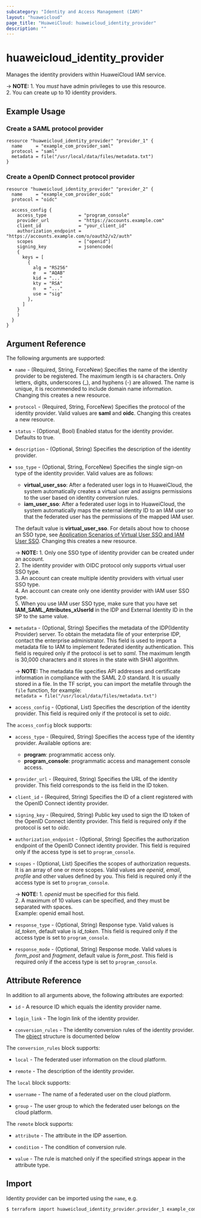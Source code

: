 ```yaml
---
subcategory: "Identity and Access Management (IAM)"
layout: "huaweicloud"
page_title: "HuaweiCloud: huaweicloud_identity_provider"
description: ""
---
```


# huaweicloud_identity_provider

Manages the identity providers within HuaweiCloud IAM service.

-> **NOTE:** 1. You *must* have admin privileges to use this resource.
  <br/>2. You can create up to 10 identity providers.

## Example Usage

### Create a SAML protocol provider

```hcl
resource "huaweicloud_identity_provider" "provider_1" {
  name     = "example_com_provider_saml"
  protocol = "saml"
  metadata = file("/usr/local/data/files/metadata.txt")
}
```

### Create a OpenID Connect protocol provider

```hcl
resource "huaweicloud_identity_provider" "provider_2" {
  name     = "example_com_provider_oidc"
  protocol = "oidc"
  
  access_config {
    access_type            = "program_console"
    provider_url           = "https://accounts.example.com"
    client_id              = "your_client_id"
    authorization_endpoint = "https://accounts.example.com/o/oauth2/v2/auth"
    scopes                 = ["openid"]
    signing_key            = jsonencode(
    {
      keys = [
        {
          alg = "RS256"
          e   = "AQAB"
          kid = "..."
          kty = "RSA"
          n   = "..."
          use = "sig"
        },
      ]
    }
    )
  }
}
```

<!--markdownlint-disable MD033-->

## Argument Reference

The following arguments are supported:

* `name` - (Required, String, ForceNew) Specifies the name of the identity provider to be registered.
  The maximum length is `64` characters. Only letters, digits, underscores (_), and hyphens (-) are allowed.
  The name is unique, it is recommended to include domain name information.
  Changing this creates a new resource.

* `protocol` - (Required, String, ForceNew) Specifies the protocol of the identity provider.
  Valid values are **saml** and **oidc**. Changing this creates a new resource.

* `status` - (Optional, Bool) Enabled status for the identity provider. Defaults to true.

* `description` - (Optional, String) Specifies the description of the identity provider.

* `sso_type` - (Optional, String, ForceNew) Specifies the single sign-on type of the identity provider.
  Valid values are as follows:
  + **virtual_user_sso**: After a federated user logs in to HuaweiCloud, the system automatically creates a virtual user
    and assigns permissions to the user based on identity conversion rules.
  + **iam_user_sso**: After a federated user logs in to HuaweiCloud, the system automatically maps the external identity
    ID to an IAM user so that the federated user has the permissions of the mapped IAM user.

  The default value is **virtual_user_sso**. For details about how to choose an SSO type,
  see [Application Scenarios of Virtual User SSO and IAM User SSO](https://support.huaweicloud.com/intl/en-us/usermanual-iam/iam_08_0251.html).
  Changing this creates a new resource.

  -> **NOTE:** 1. Only one SSO type of identity provider can be created under an account.
    <br/>2. The identity provider with OIDC protocol only supports virtual user SSO type.
    <br/>3. An account can create multiple identity providers with virtual user SSO type.
    <br/>4. An account can create only one identity provider with IAM user SSO type.
    <br/>5. When you use IAM user SSO type, make sure that you have set **IAM_SAML_Attributes_xUserId** in the IDP
      and External Identity ID in the SP to the same value.

* `metadata` - (Optional, String) Specifies the metadata of the IDP(Identity Provider) server.
  To obtain the metadata file of your enterprise IDP, contact the enterprise administrator.
  This field is used to import a metadata file to IAM to implement federated identity authentication.
  This field is required only if the protocol is set to *saml*.
  The maximum length is 30,000 characters and it stores in the state with SHA1 algorithm.

  -> **NOTE:**
  The metadata file specifies API addresses and certificate information in compliance with the SAML 2.0 standard.
  It is usually stored in a file. In the TF script, you can import the metafile through the `file` function,
  for example:
  <br/>`metadata = file("/usr/local/data/files/metadata.txt")`

* `access_config` - (Optional, List) Specifies the description of the identity provider.
  This field is required only if the protocol is set to *oidc*.

The `access_config` block supports:

* `access_type` - (Required, String) Specifies the access type of the identity provider.
  Available options are:
  + **program**: programmatic access only.
  + **program_console**: programmatic access and management console access.

* `provider_url` - (Required, String) Specifies the URL of the identity provider.
  This field corresponds to the iss field in the ID token.

* `client_id` - (Required, String) Specifies the ID of a client registered with the OpenID Connect identity provider.

* `signing_key` - (Required, String) Public key used to sign the ID token of the OpenID Connect identity provider.
  This field is required only if the protocol is set to *oidc*.

* `authorization_endpoint` - (Optional, String) Specifies the authorization endpoint of the OpenID Connect identity
  provider. This field is required only if the access type is set to `program_console`.

* `scopes` - (Optional, List) Specifies the scopes of authorization requests. It is an array of one or more scopes.
  Valid values are *openid*, *email*, *profile* and other values defined by you.
  This field is required only if the access type is set to `program_console`.

  -> **NOTE:** 1. *openid* must be specified for this field.
  <br/>2. A maximum of 10 values can be specified, and they must be separated with spaces.
  <br/>Example: openid email host.

* `response_type` - (Optional, String) Response type. Valid values is *id_token*, default value is *id_token*.
  This field is required only if the access type is set to `program_console`.

* `response_mode` - (Optional, String) Response mode.
  Valid values is *form_post* and *fragment*, default value is *form_post*.
  This field is required only if the access type is set to `program_console`.

## Attribute Reference

In addition to all arguments above, the following attributes are exported:

* `id` - A resource ID which equals the identity provider name.

* `login_link` - The login link of the identity provider.

* `conversion_rules` - The identity conversion rules of the identity provider.
  The [object](#conversion_rules) structure is documented below

<a name="conversion_rules"></a>
The `conversion_rules` block supports:

* `local` - The federated user information on the cloud platform.

* `remote` - The description of the identity provider.

The `local` block supports:

* `username` - The name of a federated user on the cloud platform.

* `group` - The user group to which the federated user belongs on the cloud platform.

The `remote` block supports:

* `attribute` - The attribute in the IDP assertion.

* `condition` - The condition of conversion rule.

* `value` - The rule is matched only if the specified strings appear in the attribute type.

## Import

Identity provider can be imported using the `name`, e.g.

```bash
$ terraform import huaweicloud_identity_provider.provider_1 example_com_provider_saml
```

